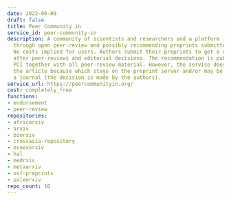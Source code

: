 ```yaml
---
date: 2022-06-09
draft: false
title: Peer Community in
service_id: peer-community-in
description: A community of scientists and researchers and a platform for assessing
  through open peer-review and possibly recommending preprints submitted by authors.
  No costs implied for users. Authors submit their preprints to get a recommendation
  after peer-reviews and editorial decisions. The recommendation is published by the
  PCI together with all peer-review material. However, the service does not publish
  the article because which stays on the preprint server and/or may be submitted to
  a journal (the decision is made by the authors).
service_url: https://peercommunityin.org/
cost: completely_free
functions:
- endorsement
- peer-review
repositories:
- africarxiv
- arxiv
- biorxiv
- crossasia-repository
- ecoevorxiv
- hal
- medrxiv
- metaarxiv
- osf-preprints
- paleorxiv
repo_count: 10
---
```




